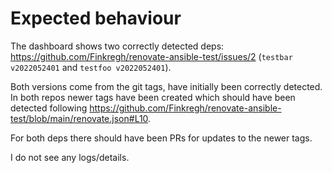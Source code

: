 # Expected behaviour

The dashboard shows two correctly detected deps: https://github.com/Finkregh/renovate-ansible-test/issues/2 (`testbar v2022052401` and `testfoo v2022052401`).

Both versions come from the git tags, have initially been correctly detected. In both repos newer tags have been created which should have been detected following https://github.com/Finkregh/renovate-ansible-test/blob/main/renovate.json#L10.

For both deps there should have been PRs for updates to the newer tags.

I do not see any logs/details.
